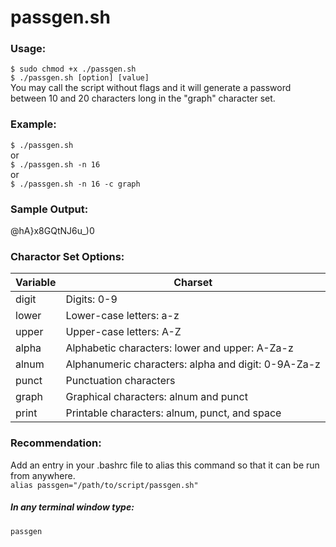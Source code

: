 # passgen.sh    
### Usage:    
`$ sudo chmod +x ./passgen.sh`    
`$ ./passgen.sh [option] [value]`    
You may call the script without flags and it will generate a password between 10 and 20 characters long in the "graph" character set.   

### Example:    
`$ ./passgen.sh`    
or    
`$ ./passgen.sh -n 16`    
or    
`$ ./passgen.sh -n 16 -c graph`    

### Sample Output:    
@hA}x8GQtNJ6u_)0    

### Charactor Set Options:    
| Variable | Charset |
| --- | --- |
| digit | Digits: 0-9 |
| lower	| Lower-case letters: a-z |
| upper	| Upper-case letters: A-Z |
| alpha	| Alphabetic characters: lower and upper: A-Za-z |
| alnum	| Alphanumeric characters: alpha and digit: 0-9A-Za-z |
| punct	| Punctuation characters |
| graph	| Graphical characters: alnum and punct |
| print	| Printable characters: alnum, punct, and space |    

### Recommendation:    
Add an entry in your .bashrc file to alias this command so that it can be run from anywhere.    
`alias passgen="/path/to/script/passgen.sh"`   
##### In any terminal window type:    
`passgen`    
